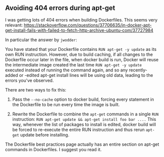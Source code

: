 ## Avoiding 404 errors during apt-get

I was getting lots of 404 errors when building Dockerfiles.
This seems very relevant:
https://stackoverflow.com/questions/37706635/in-docker-apt-get-install-fails-with-failed-to-fetch-http-archive-ubuntu-com/37727984

In particular the answer by `jwodder`:


You have stated that your Dockerfile contains `RUN apt-get -y update` as its own RUN instruction. However, due to build caching, if all changes to the Dockerfile occur later in the file, when docker build is run, Docker will reuse the intermediate image created the last time `RUN apt-get -y update` executed instead of running the command again, and so any recently-added or -edited apt-get install lines will be using old data, leading to the errors you've observed.

There are two ways to fix this:

1. Pass the `--no-cache` option to docker build, forcing every statement in the Dockerfile to be run every time the image is built.

1. Rewrite the Dockerfile to combine the `apt-get` commands in a single `RUN` instruction: `RUN apt-get update && apt-get install foo bar ....` This way, whenever the list of packages to install is edited, docker build will be forced to re-execute the entire RUN instruction and thus rerun `apt-get` update before installing.

The Dockerfile best practices page actually has an entire section on apt-get commands in Dockerfiles. I suggest you read it.


